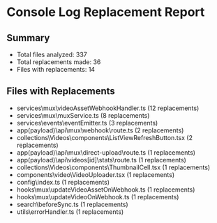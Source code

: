 # Console Log Replacement Report

## Summary

- Total files analyzed: 337
- Total replacements made: 36
- Files with replacements: 14

## Files with Replacements

- services\mux\videoAssetWebhookHandler.ts (12 replacements)
- services\mux\muxService.ts (8 replacements)
- services\events\eventEmitter.ts (3 replacements)
- app\(payload)\api\mux\webhook\route.ts (2 replacements)
- collections\Videos\components\ListViewRefreshButton.tsx (2 replacements)
- app\(payload)\api\mux\direct-upload\route.ts (1 replacements)
- app\(payload)\api\videos\[id]\stats\route.ts (1 replacements)
- collections\Videos\components\ThumbnailCell.tsx (1 replacements)
- components\video\VideoUploader.tsx (1 replacements)
- config\index.ts (1 replacements)
- hooks\mux\updateVideoAssetOnWebhook.ts (1 replacements)
- hooks\mux\updateVideoOnWebhook.ts (1 replacements)
- search\beforeSync.ts (1 replacements)
- utils\errorHandler.ts (1 replacements)

